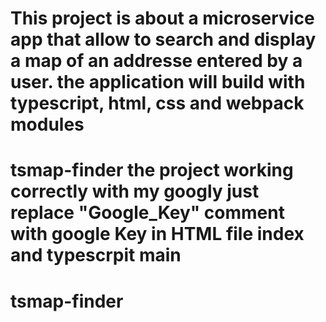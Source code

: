 # This project is about a microservice app that allow to search and display a map of an addresse entered by a user. the application will build with typescript, html, css and webpack modules
# tsmap-finder the project working correctly with my googly just replace "Google_Key" comment with google Key in HTML file index and typescrpit main
# tsmap-finder
